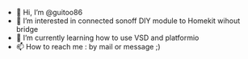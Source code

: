 - 👋 Hi, I’m @guitoo86
- 👀 I’m interested in connected sonoff DIY module to Homekit wihout bridge 
- 🌱 I’m currently learning how to use VSD and platformio
- 📫 How to reach me : by mail or message ;)

<!---
guitoo86/guitoo86 is a ✨ special ✨ repository because its `README.md` (this file) appears on your GitHub profile.
You can click the Preview link to take a look at your changes.
--->
